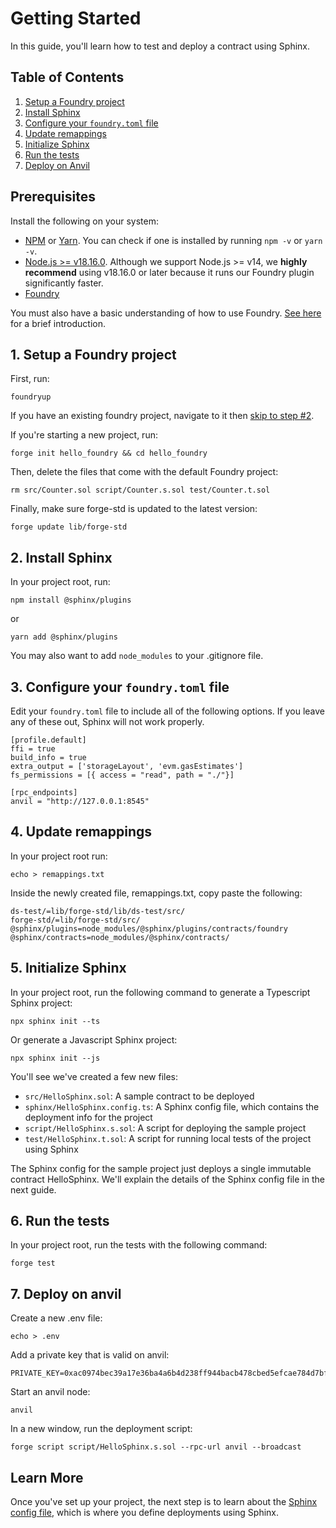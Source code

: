 # Getting Started

In this guide, you'll learn how to test and deploy a contract using Sphinx.

## Table of Contents

1. [Setup a Foundry project](#1-setup-a-foundry-project)
2. [Install Sphinx](#2-install-sphinx)
3. [Configure your `foundry.toml` file](#3-configure-your-foundrytoml-file)
4. [Update remappings](#4-update-remappings)
5. [Initialize Sphinx](#5-initialize-sphinx)
6. [Run the tests](#6-run-the-tests)
7. [Deploy on Anvil](#7-deploy-on-anvil)

## Prerequisites

Install the following on your system:
- [NPM](https://docs.npmjs.com/downloading-and-installing-node-js-and-npm#overview) or [Yarn](https://classic.yarnpkg.com/lang/en/docs/install/). You can check if one is installed by running `npm -v` or `yarn -v`.
- [Node.js >= v18.16.0](https://docs.npmjs.com/downloading-and-installing-node-js-and-npm#overview). Although we support Node.js >= v14, we **highly recommend** using v18.16.0 or later because it runs our Foundry plugin significantly faster.
- [Foundry](https://book.getfoundry.sh/getting-started/installation)

You must also have a basic understanding of how to use Foundry. [See here](https://book.getfoundry.sh/getting-started/first-steps) for a brief introduction.

## 1. Setup a Foundry project

First, run:
```
foundryup
```

If you have an existing foundry project, navigate to it then [skip to step #2](#2-install-sphinx).

If you're starting a new project, run:

```
forge init hello_foundry && cd hello_foundry
```

Then, delete the files that come with the default Foundry project:
```
rm src/Counter.sol script/Counter.s.sol test/Counter.t.sol
```

Finally, make sure forge-std is updated to the latest version:
```
forge update lib/forge-std
```

## 2. Install Sphinx

In your project root, run:

```
npm install @sphinx/plugins
```

or

```
yarn add @sphinx/plugins
```

You may also want to add `node_modules` to your .gitignore file.

## 3. Configure your `foundry.toml` file

Edit your `foundry.toml` file to include all of the following options. If you leave any of these out, Sphinx will not work properly.

```
[profile.default]
ffi = true
build_info = true
extra_output = ['storageLayout', 'evm.gasEstimates']
fs_permissions = [{ access = "read", path = "./"}]

[rpc_endpoints]
anvil = "http://127.0.0.1:8545"
```

## 4. Update remappings

In your project root run:

```
echo > remappings.txt
```

Inside the newly created file, remappings.txt, copy paste the following:

```
ds-test/=lib/forge-std/lib/ds-test/src/
forge-std/=lib/forge-std/src/
@sphinx/plugins=node_modules/@sphinx/plugins/contracts/foundry
@sphinx/contracts=node_modules/@sphinx/contracts/
```

## 5. Initialize Sphinx
In your project root, run the following command to generate a Typescript Sphinx project:
```
npx sphinx init --ts
```
Or generate a Javascript Sphinx project:
```
npx sphinx init --js
```

You'll see we've created a few new files:
- `src/HelloSphinx.sol`: A sample contract to be deployed
- `sphinx/HelloSphinx.config.ts`: A Sphinx config file, which contains the deployment info for the project
- `script/HelloSphinx.s.sol`: A script for deploying the sample project
- `test/HelloSphinx.t.sol`: A script for running local tests of the project using Sphinx

The Sphinx config for the sample project just deploys a single immutable contract HelloSphinx. We'll explain the details of the Sphinx config file in the next guide.

## 6. Run the tests
In your project root, run the tests with the following command:
```
forge test
```

## 7. Deploy on anvil
Create a new .env file:
```
echo > .env
```

Add a private key that is valid on anvil:
```
PRIVATE_KEY=0xac0974bec39a17e36ba4a6b4d238ff944bacb478cbed5efcae784d7bf4f2ff80
```

Start an anvil node:
```
anvil
```

In a new window, run the deployment script:
```
forge script script/HelloSphinx.s.sol --rpc-url anvil --broadcast
```

## Learn More

Once you've set up your project, the next step is to learn about the [Sphinx
config file](https://github.com/sphinx-labs/sphinx/blob/develop/docs/sphinx-file.md), which is where
you define deployments using Sphinx.
